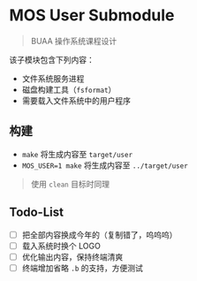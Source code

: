 # MOS User Submodule

> BUAA 操作系统课程设计

该子模块包含下列内容：

- 文件系统服务进程
- 磁盘构建工具（`fsformat`）
- 需要载入文件系统中的用户程序

## 构建

- `make` 将生成内容至 `target/user`
- `MOS_USER=1 make` 将生成内容至 `../target/user`

> 使用 `clean` 目标时同理


## Todo-List

- [ ] 把全部内容换成今年的（复制错了，呜呜呜）
- [ ] 载入系统时换个 LOGO
- [ ] 优化输出内容，保持终端清爽
- [ ] 终端增加省略 `.b` 的支持，方便测试